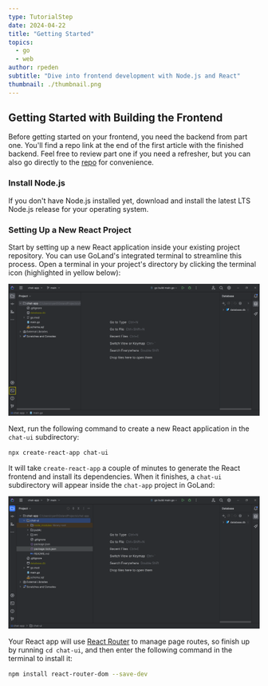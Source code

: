 ```yaml
---
type: TutorialStep
date: 2024-04-22
title: "Getting Started"
topics:
  - go
  - web
author: rpeden
subtitle: "Dive into frontend development with Node.js and React"
thumbnail: ./thumbnail.png
---
```


## Getting Started with Building the Frontend

Before getting started on your frontend, you need the backend from part one. You'll find a repo link at the end of the first article with the finished backend. Feel free to review part one if you need a refresher, but you can also go directly to the [repo](https://github.com/rpeden/go-gin-react-part1) for convenience.

### Install Node.js

If you don't have Node.js installed yet, download and install the latest LTS Node.js release for your operating system.

### Setting Up a New React Project

Start by setting up a new React application inside your existing project repository. You can use GoLand's integrated terminal to streamline this process. Open a terminal in your project's directory by clicking the terminal icon (highlighted in yellow below):

![Terminal button](./images/1.png)

Next, run the following command to create a new React application in the `chat-ui` subdirectory:

```sh
npx create-react-app chat-ui
```

It will take `create-react-app` a couple of minutes to generate the React frontend and install its dependencies. When it finishes, a `chat-ui` subdirectory will appear inside the `chat-app` project in GoLand:

![chat-ui directory in GoLand](./images/2.png)

Your React app will use [React Router](https://reactrouter.com/) to manage page routes, so finish up by running `cd chat-ui`, and then enter the following command in the terminal to install it:

```sh
npm install react-router-dom --save-dev
```
